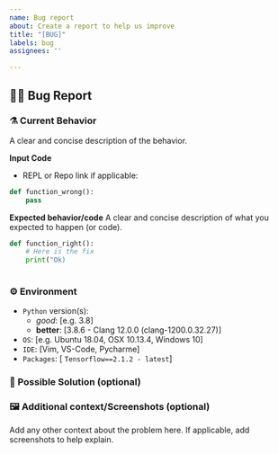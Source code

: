 ```yaml
---
name: Bug report
about: Create a report to help us improve
title: "[BUG]"
labels: bug
assignees: ''

---
```


## 🐛🐛 Bug Report


### ⚗️ Current Behavior
A clear and concise description of the behavior.

**Input Code**
- REPL or Repo link if applicable:

```python
def function_wrong():
    pass
```

**Expected behavior/code**
A clear and concise description of what you expected to happen (or code).

```python
def function_right():
    # Here is the fix
    print("Ok)
    
```

### ⚙️ Environment

- `Python` version(s):
    - *good*: [e.g. 3.8]
    - **better**: [3.8.6 - Clang 12.0.0 (clang-1200.0.32.27)]
- `OS`: [e.g. Ubuntu 18.04, OSX 10.13.4, Windows 10]
- `IDE`: [Vim, VS-Code, Pycharme]
- `Packages`: [ `Tensorflow==2.1.2 - latest`]


### 🧰 Possible Solution  (optional)
<!--- Only if you have suggestions on a fix for the bug -->

### 🖼 Additional context/Screenshots (optional)
Add any other context about the problem here. If applicable, add screenshots to help explain.

